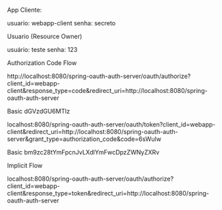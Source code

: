 App Cliente:

usuario: webapp-client
senha: secreto

Usuario (Resource Owner)

usuário: teste
senha: 123

Authorization Code Flow

http://localhost:8080/spring-oauth-auth-server/oauth/authorize?client_id=webapp-client&response_type=code&redirect_uri=http://localhost:8080/spring-oauth-auth-server

Basic dGVzdGU6MTIz

localhost:8080/spring-oauth-auth-server/oauth/token?client_id=webapp-client&redirect_uri=http://localhost:8080/spring-oauth-auth-server&grant_type=authorization_code&code=6sWulw

Basic bm9zc28tYmFpcnJvLXdlYmFwcDpzZWNyZXRv

Implicit Flow

localhost:8080/spring-oauth-auth-server/oauth/authorize?client_id=webapp-client&response_type=token&redirect_uri=http://localhost:8080/spring-oauth-auth-server